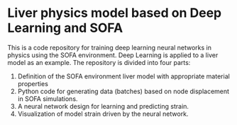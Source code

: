 # Liver physics model based on Deep Learning and SOFA


This is a code repository for training deep learning neural networks in physics using the SOFA environment. Deep Learning is applied to a liver model as an example. The repository is divided into four parts:

1. Definition of the SOFA environment liver model with appropriate material properties
2. Python code for generating data (batches) based on node displacement in SOFA simulations.
3. A neural network design for learning and predicting strain.
4. Visualization of model strain driven by the neural network.
